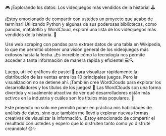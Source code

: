 🎮 ¡Explorando los datos: Los videojuegos más vendidos de la historia! 🕹️

¡Estoy emocionado de compartir con ustedes un proyecto que acabo de terminar! Utilizando Python y algunas de sus poderosas bibliotecas, como pandas, matplotlib y WordCloud, exploré una lista de los videojuegos más vendidos de la historia. 🚀

Usé web scraping con pandas para extraer datos de una tabla en Wikipedia, lo que me permitió obtener una visión general de los videojuegos más exitosos hasta la fecha. ¡Es increíble cómo la tecnología nos permite acceder a tanta información de manera rápida y eficiente! 💻🔍

Luego, utilicé gráficos de pastel 🥧 para visualizar rápidamente la distribución de las ventas entre los 10 principales juegos. Pero la visualización no se detiene ahí. ¡También creé WordClouds para explorar los desarrolladores y los títulos de los juegos! 🎨 Las WordClouds son una forma divertida y visualmente atractiva de ver qué desarrolladores están más activos en la industria y cuáles son los títulos más populares. 🌟

Este proyecto no solo me permitió poner en práctica mis habilidades de análisis de datos, sino que también me llevó a explorar nuevas formas creativas de visualizar la información. ¡Estoy emocionado de compartir el resultado con ustedes y espero que lo disfruten tanto como yo disfruté creándolo! 😊✨
